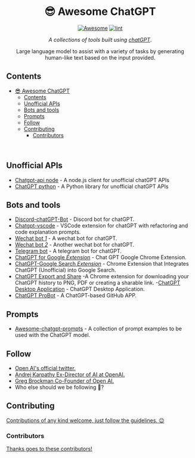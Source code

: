 <div align="center">

<!-- title -->

<!--lint ignore no-dead-urls-->

# 😎 Awesome ChatGPT

[![Awesome](https://awesome.re/badge.svg)](https://awesome.re) [![lint](https://github.com/Git-Commit-Show/awesome-chatGPT/actions/workflows/lint.yaml/badge.svg)](https://github.com/Git-Commit-Show/awesome-chatGPT/actions/workflows/lint.yaml)

<!-- subtitle -->

_A collections of tools built using [chatGPT](https://openai.com/blog/chatgpt/)_.

<!-- image -->

<!-- <a href="" target="_blank" rel="noopener noreferrer">
  <img src="" />
</a> -->

<!-- description -->

Large language model to assist with a variety of tasks by generating human-like text based on the input provided.

</div>

<!-- TOC -->

## Contents

-   [😎 Awesome ChatGPT](#-awesome-chatgpt)
    -   [Contents](#contents)
    -   [Unofficial APIs](#unofficial-apis)
    -   [Bots and tools](#bots-and-tools)
    -   [Prompts](#prompts)
    -   [Follow](#follow)
    -   [Contributing](#contributing)
        -   [Contributors](#contributors)

<br/>

<!-- CONTENT -->

## Unofficial APIs

-   [Chatgpt-api node](https://github.com/transitive-bullshit/chatgpt-api) - A node.js client for unofficial chatGPT APIs
-   [ChatGPT python](https://github.com/acheong08/ChatGPT) - A Python library for unofficial chatGPT APIs

## Bots and tools

-   [Discord-chatGPT-Bot](https://github.com/onury5506/Discord-ChatGPT-Bot) - Discord bot for chatGPT.
-   [Chatgpt-vscode](https://github.com/mpociot/chatgpt-vscode) - VSCode extension for chatGPT with refactoring and code explanation prompts.
-   [Wechat bot _1_](https://github.com/fuergaosi233/wechat-chatgpt) - A wechat bot for chatGPT.
-   [Wechat bot _2_](https://github.com/AutumnWhj/ChatGPT-wechat-bot) - Another wechat bot for chatGPT.
-   [Telegram bot](https://github.com/m1guelpf/chatgpt-telegram) - A telegram bot for chatGPT.
-   [ChatGPT for Google _Extension_](https://github.com/wong2/chat-gpt-google-extension) - Chat GPT Google Chrome Extension.
-   [ChatGPT-Google Search _Extension_](https://github.com/ZohaibAhmed/ChatGPT-Google) - Chrome Extension that Integrates ChatGPT (Unofficial) into Google Search.
-   [ChatGPT Export and Share](https://github.com/liady/ChatGPT-pdf) -A Chrome extension for downloading your ChatGPT history to PNG, PDF or creating a sharable link. -[ChatGPT Desktop Application](https://github.com/lencx/ChatGPT) - ChatGPT Desktop Application.
-   [ChatGPT ProBot](https://github.com/oceanlvr/ChatGPT-ProBot) - A ChatGPT-based GitHub APP.

## Prompts

-   [Awesome-chatgpt-prompts](https://github.com/f/awesome-chatgpt-prompts) - A collection of prompt examples to be used with the ChatGPT model.

<!-- END CONTENT -->

## Follow

<!-- list people worth following on social sites (Twitter, LinkedIn, GitHub, YouTube etc.) -->

-   [Open AI's official twitter.](https://twitter.com/OpenAI)
-   [Andrej Karpathy Ex-Director of AI at OpenAI.](https://twitter.com/karpathy)
-   [Greg Brockman Co-Founder of Open AI.](https://twitter.com/gdb)
-   Who else should we be following 🤔?

## Contributing

[Contributions of any kind welcome, just follow the guidelines. 😉](contributing.md)

### Contributors

[Thanks goes to these contributors!](https://github.com/Git-Commit-Show/awesome-chatGPT/graphs/contributors)
